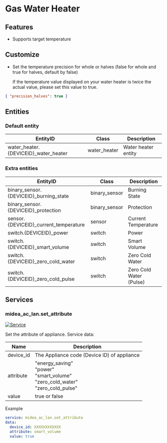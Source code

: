 # Gas Water Heater

## Features

- Supports target temperature

## Customize

- Set the temperature precision for whole or halves (false for whole and true for halves, default by false)

  If the temperature value displayed on your water heater is twice the actual value, please set this value to true.

```json
{ "precision_halves": true }
```

## Entities

### Default entity

| EntityID                              | Class        | Description         |
| ------------------------------------- | ------------ | ------------------- |
| water_heater.{DEVICEID}\_water_heater | water_heater | Water heater entity |

### Extra entities

| EntityID                                | Class         | Description             |
| --------------------------------------- | ------------- | ----------------------- |
| binary_sensor.{DEVICEID}\_burning_state | binary_sensor | Burning State           |
| binary_sensor.{DEVICEID}\_protection    | binary_sensor | Protection              |
| sensor.{DEVICEID}\_current_temperature  | sensor        | Current Temperature     |
| switch.{DEVICEID}\_power                | switch        | Power                   |
| switch.{DEVICEID}\_smart_volume         | switch        | Smart Volume            |
| switch.{DEVICEID}\_zero_cold_water      | switch        | Zero Cold Water         |
| switch.{DEVICEID}\_zero_cold_pulse      | switch        | Zero Cold Water (Pulse) |

## Services

### midea_ac_lan.set_attribute

[![Service](https://my.home-assistant.io/badges/developer_call_service.svg)](https://my.home-assistant.io/redirect/developer_call_service/?service=midea_ac_lan.set_attribute)

Set the attribute of appliance. Service data:

| Name      | Description                                                                                 |
| --------- | ------------------------------------------------------------------------------------------- |
| device_id | The Appliance code (Device ID) of appliance                                                 |
| attribute | "energy_saving"<br/>"power"<br />"smart_volume"<br/>"zero_cold_water"<br/>"zero_cold_pulse" |
| value     | true or false                                                                               |

Example

```yaml
service: midea_ac_lan.set_attribute
data:
  device_id: XXXXXXXXXXXX
  attribute: smart_volume
  value: true
```
